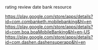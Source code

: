 

rating
review
date 
bank 
resource

https://play.google.com/store/apps/details?id=com.combanketh.mobilebanking&hl=en
https://play.google.com/store/apps/details?id=com.boa.boaMobileBanking&hl=en-US
https://play.google.com/store/apps/details?id=com.dashen.dashensuperapp&hl=en
